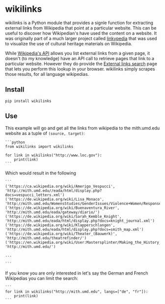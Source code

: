 # wikilinks

wikilinks is a Python module that provides a signle function for extracting
external links from Wikipedia that point at a particular website. This can be
useful to discover how Wikipedian's have used the content on a website. It was
originally part of a much larger project called [linkypedia] that was used to
visualize the use of cultural heritage materials on Wikipedia.

While [Wikipedia's API] allows you list external links from a given page, it
doesn't (to my knowledge) have an API call to retrieve pages that link to a
particular website. However they do provide the [External links search] page
that lets you perform this lookup in your browser. wikilinks simply scrapes
those results, for all language wikipedias.

## Install

    pip install wikilinks

## Use

This example will go and get all the links from wikipedia to the mith.umd.edu
website as a tuple of `(source, target)`:

    ```python
    from wikilinks import wikilinks

    for link in wikilinks("http://www.loc.gov"):
        print(link)
    ```

Which would result in the following 

    ```
    ('https://ca.wikipedia.org/wiki/Amerigo_Vespucci', 'http://mith.umd.edu//eada/html/display.php?docs=vespucci_letters.xml')
    ('https://de.wikipedia.org/wiki/Lisa_Monaco', 'http://mith.umd.edu/WomensStudies/GenderIssues/Violence+Women/ResponsetoRape/introduction')
    ('https://de.wikipedia.org/wiki/Buenaventura_River', 'http://mith.umd.edu/eada/gateway/diario/')
    ('https://de.wikipedia.org/wiki/Sarah_Kemble_Knight', 'http://mith.umd.edu/eada/html/display.php?docs=knight_journal.xml')
    ('https://de.wikipedia.org/wiki/Klapperschlangen', 'http://mith.umd.edu/eada/html/display.php?docs=smith_map.xml')
    ('https://de.wikipedia.org/wiki/Theater_(Bauwerk)', 'http://mith.umd.edu/theatrefinder/')
    ('https://en.wikipedia.org/wiki/User:Mastersplinter/Making_the_History_of_1989', 'http://mith.umd.edu/')

    ...

    ```

If you know you are only interested in let's say the German and French
Wikipedias you can limit the search:

    ```
    for link in wikilinks("http://mith.umd.edu", langs=["de", "fr"]):
        print(link)
    ```

[Wikipedia's API]: https://en.wikipedia.org/w/api.php
[External links search]: https://en.wikipedia.org/wiki/Special:LinkSearch
[Linkypedia]: https://github.com/edsu/linkypedia
